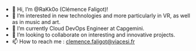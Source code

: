 - 👋 Hi, I’m @RaKk0o (Clémence Faligot)!
- 👀 I’m interested in new technologies and more particularly in VR, as well as in music and art.
- 🌱 I’m currently Cloud DevOps Engineer at Capgemini.
- 💞️ I’m looking to collaborate on interesting and innovative projects.
- 📫 How to reach me : clemence.faligot@viacesi.fr

<!---
RaKk0o/RaKk0o is a ✨ special ✨ repository because its `README.md` (this file) appears on your GitHub profile.
You can click the Preview link to take a look at your changes.
--->
